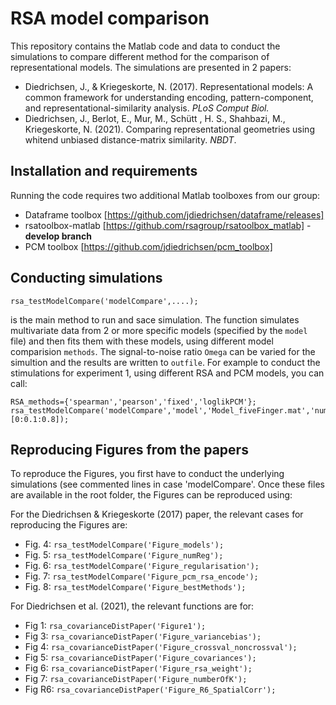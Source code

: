 # RSA model comparison

This repository contains the Matlab code and data to conduct the simulations to compare different method for the comparison of representational models. The simulations are presented in 2 papers: 

* Diedrichsen, J., & Kriegeskorte, N. (2017). Representational models: A common framework for understanding encoding, pattern-component, and representational-similarity analysis. *PLoS Comput Biol.* 
* Diedrichsen, J., Berlot, E., Mur, M., Schütt , H. S., Shahbazi, M., Kriegeskorte, N. (2021). Comparing representational geometries using whitend unbiased distance-matrix similarity. *NBDT*.

## Installation and requirements 

Running the code requires two additional Matlab toolboxes from our group: 

* Dataframe toolbox [https://github.com/jdiedrichsen/dataframe/releases]
* rsatoolbox-matlab [https://github.com/rsagroup/rsatoolbox_matlab] - **develop branch**
* PCM toolbox [https://github.com/jdiedrichsen/pcm_toolbox]

## Conducting simulations 

```rsa_testModelCompare('modelCompare',....);```

is the main method to run and sace simulation. The function simulates multivariate data from 2 or more specific models (specified by the `model` file) and then fits them with these models, using different model comparision `methods`. The signal-to-noise ratio `Omega` can be varied for the simultion and the results are written to `outfile`. For example to conduct the stimulations for experiment 1, using different RSA and PCM models, you can call: 
```
RSA_methods={'spearman','pearson','fixed','loglikPCM'};
rsa_testModelCompare('modelCompare','model','Model_fiveFinger.mat','numSim',1000,'outfile','sim_rsa_Exp1.mat','methods',RSA_methods,'Omega',[0:0.1:0.8]);
```


## Reproducing Figures from the papers

To reproduce the Figures, you first have to conduct the underlying simulations (see commented lines in case 'modelCompare'. Once these files are available in the root folder, the Figures can be reproduced using: 

For the Diedrichsen & Kriegeskorte (2017) paper, the relevant cases for reproducing the Figures are: 
* Fig. 4: `rsa_testModelCompare('Figure_models');`
* Fig. 5: `rsa_testModelCompare('Figure_numReg');`
* Fig. 6: `rsa_testModelCompare('Figure_regularisation');`
* Fig. 7: `rsa_testModelCompare('Figure_pcm_rsa_encode');`
* Fig. 8: `rsa_testModelCompare('Figure_bestMethods');`

For Diedrichsen et al. (2021), the relevant functions are for: 
* Fig 1: `rsa_covarianceDistPaper('Figure1');`
* Fig 3: `rsa_covarianceDistPaper('Figure_variancebias');`
* Fig 4: `rsa_covarianceDistPaper('Figure_crossval_noncrossval');`
* Fig 5: `rsa_covarianceDistPaper('Figure_covariances');`
* Fig 6: `rsa_covarianceDistPaper('Figure_rsa_weight');`
* Fig 7: `rsa_covarianceDistPaper('Figure_numberOfK');`
* Fig R6: `rsa_covarianceDistPaper('Figure_R6_SpatialCorr');`